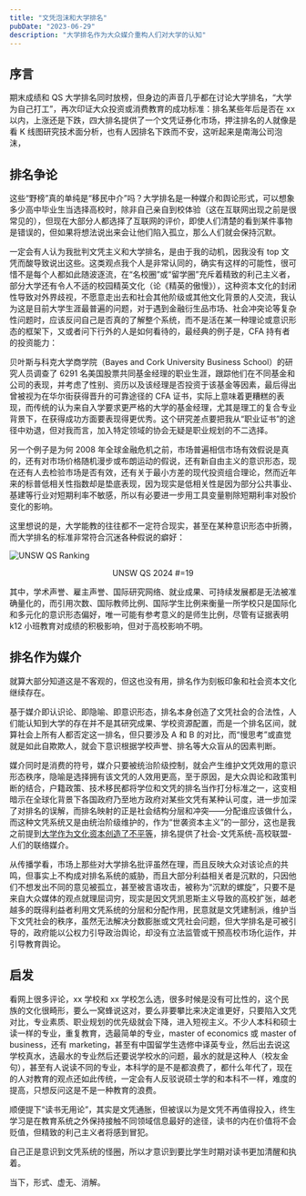 ```yaml
---
title: "文凭泡沫和大学排名"
pubDate: "2023-06-29"
description: "大学排名作为大众媒介重构人们对大学的认知"
---
```


## 序言

期末成绩和 QS 大学排名同时放榜，但身边的声音几乎都在讨论大学排名，“大学为自己打工”，再次印证大众投资或消费教育的成功标准：排名某些年后是否在 xx 以内，上涨还是下跌，四大排名提供了一个文凭证券化市场，押注排名的人就像是看 K 线图研究技术面分析，也有人因排名下跌而不安，这听起来是南海公司泡沫，

## 排名争论

这些“野榜”真的单纯是“移民中介”吗？大学排名是一种媒介和舆论形式，可以想象多少高中毕业生当选择高校时，除非自己亲自到校体验（这在互联网出现之前是很常见的），但现在大部分人都选择了互联网的评价，即使人们清楚的看到某件事物是错误的，但如果将想法说出来会让他们陷入孤立，那么人们就会保持沉默。

一定会有人认为我批判文凭主义和大学排名，是由于我的动机，因我没有 top 文凭而酸导致说出这些。这类观点我个人是非常认同的，确实有这样的可能性，很可惜不是每个人都如此随波逐流，在“名校圈”或“留学圈”充斥着精致的利己主义者，部分大学还有令人不适的校园精英文化（论《精英的傲慢》），这种资本文化的封闭性导致对外界歧视，不愿意走出去和社会其他阶级或其他文化背景的人交流，我认为这是目前大学生涯最普遍的问题，对于遇到金融衍生品市场、社会冲突论等复杂性问题时，应该反问自己是否真的了解整个系统，而不是活在某一种理论或意识形态的框架下，又或者问下行外的人是如何看待的，最经典的例子是，CFA 持有者的投资能力：

贝叶斯与科克大学商学院（Bayes and Cork University Business School）的研究人员调查了 6291 名美国股票共同基金经理的职业生涯，跟踪他们在不同基金和公司的表现，并考虑了性别、资历以及该经理是否投资于该基金等因素，最后得出曾被视为在华尔街获得晋升的可靠途径的 CFA 证书，实际上意味着更糟糕的表现，而传统的认为来自入学要求更严格的大学的基金经理，尤其是理工的复合专业背景下，在获得成功方面要表现得更优秀。这个研究差点要把我从“职业证书”的途径中劝退，但对我而言，加入特定领域的协会无疑是职业规划的不二选择。

另一个例子是为何 2008 年全球金融危机之前，市场普遍相信市场有效假说是真的，还有对市场价格随机漫步或布朗运动的假说，还有新自由主义的意识形态，现在还有人去检验市场是否有效，还有关于最小方差的现代投资组合理论，然而近年来的标普低相关性指数却是垫底表现，因为现实是低相关性是因为部分公共事业、基建等行业对短期利率不敏感，所以有必要进一步用工具变量剔除短期利率对股价变化的影响。

这里想说的是，大学能教的往往都不一定符合现实，甚至在某种意识形态中折腾，而大学排名的标准非常符合沉迷各种假说的癖好：

![UNSW QS Ranking](/static/images/UNSW_QS_Ranking.png)
<sup><center>UNSW QS 2024 #=19</center></sup>

其中，学术声誉、雇主声誉、国际研究网络、就业成果、可持续发展都是无法被准确量化的，而引用次数、国际教师比例、国际学生比例来衡量一所学校只是国际化和多元化的意识形态偏好，唯一可能有参考意义的是师生比例，尽管有证据表明 k12 小班教育对成绩的积极影响，但对于高校影响不明。

## 排名作为媒介

就算大部分知道这是不客观的，但这也没有用，排名作为刻板印象和社会资本文化继续存在。

基于媒介即认识论、即隐喻、即意识形态，排名本身创造了文凭社会的合法性，人们能认知到大学的存在并不是其研究成果、学校资源配置，而是一个排名区间，就算社会上所有人都否定这一排名，但只要涉及 A 和 B 的对比，而“慢思考”或直觉就是如此自欺欺人，就会下意识根据学校声誉、排名等大众盲从的因素判断。

媒介同时是消费的符号，媒介只要被统治阶级控制，就会产生维护文凭效用的意识形态秩序，隐喻是选择拥有该文凭的人效用更高，至于原因，是大众舆论和政策判断的结合，户籍政策、技术移民都将学位和文凭的排名当作打分标准之一，这变相暗示在全球化背景下各国政府乃至地方政府对某些文凭有某种认可度，进一步加深了对排名的误解，而排名映射的正是社会结构分层和冲突——分配谁应该做什么，而这种文凭系统又是由统治阶级维护的，作为“世袭资本主义”的一部分，这也是我之前提到[大学作为文化资本创造了不平等](/blog/credential-society-and-inequality)，排名提供了社会-文凭系统-高校联盟-人们的联络媒介。

从传播学看，市场上那些对大学排名批评虽然在理，而且反映大众对该论点的共鸣，但事实上不构成对排名系统的威胁，而且大部分利益相关者是沉默的，只因他们不想发出不同的意见被孤立，甚至被言语攻击，被称为“沉默的螺旋”，只要不是来自大众媒体的观点就理屈词穷，现实是因文凭凯恩斯主义导致的高校扩张，越老越多的既得利益者利用文凭系统的分层和分配作用，民意就是文凭建制派，维护当下文凭社会的秩序，虽然无法解决分数膨胀或文凭社会问题，但大学排名是可被引导的，政府能以公权力引导政治舆论，却没有立法监管或干预高校市场化运作，并引导教育舆论。

## 启发

看网上很多评论，xx 学校和 xx 学校怎么选，很多时候是没有可比性的，这个民族的文化很畸形，要么一窝蜂说这对，要么非要攀比来决定谁更好，只要陷入文凭对比，专业素质、职业规划的优先级就会下降，进入短视主义。不少人本科和硕士读一样的专业，重复教育，选最简单的专业，master of economics 或 master of business，还有 marketing，甚至有中国留学生选修中译英专业，然后出去说这学校真水，选最水的专业然后还要说学校水的问题，最水的就是这种人（校友金句），甚至有人说读不同的专业，本科学的是不是都浪费了，都什么年代了，现在的人对教育的观点还如此传统，一定会有人反驳说硕士学的和本科不一样，难度的提高，只想反问这是不是一种教育的浪费。

顺便提下“读书无用论”，其实是文凭通胀，但被误以为是文凭不再值得投入，终生学习是在教育系统之外保持接触不同领域信息最好的途径，读书的内在价值将不会贬值，但精致的利己主义者将感到冒犯。

自己正是意识到文凭系统的怪圈，所以才意识到要比学生时期对读书更加清醒和执着。

当下，形式、虚无、消解。
